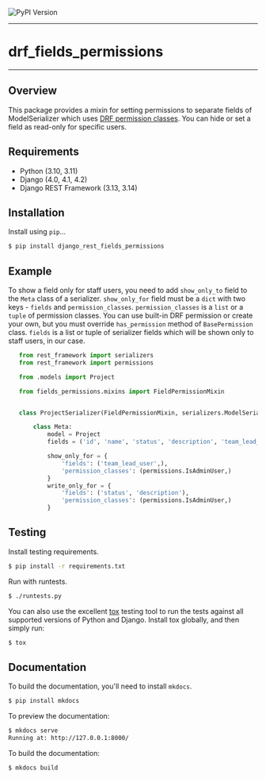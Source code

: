 ![PyPI Version](https://img.shields.io/pypi/v/drf-fields-permissions.svg)

---
# drf_fields_permissions

---

## Overview
This package provides a mixin for setting permissions to separate fields of ModelSerializer which uses [DRF permission classes](http://www.django-rest-framework.org/api-guide/permissions/). You can hide or set a field as read-only for specific users.

## Requirements

* Python (3.10, 3.11)
* Django (4.0, 4.1, 4.2)
* Django REST Framework (3.13, 3.14)

## Installation

Install using `pip`...

```bash
$ pip install django_rest_fields_permissions
```

## Example

To show a field only for staff users, you need to add `show_only_to` field to the `Meta` class of a serializer. `show_only_for` field must be a `dict` with two keys - `fields` and `permission_classes`. `permission_classes` is a `list` or a `tuple` of permission classes. You can use built-in DRF permission or create your own, but you must override `has_permission` method of `BasePermission` class. `fields` is a list or tuple of serializer fields which will be shown only to staff users, in our case.


```python
   from rest_framework import serializers
   from rest_framework import permissions

   from .models import Project

   from fields_permissions.mixins import FieldPermissionMixin


   class ProjectSerializer(FieldPermissionMixin, serializers.ModelSerializer):

       class Meta:
           model = Project
           fields = ('id', 'name', 'status', 'description', 'team_lead_user')

           show_only_for = {
               'fields': ('team_lead_user',),
               'permission_classes': (permissions.IsAdminUser,)
           }
           write_only_for = {
               'fields': ('status', 'description'),
               'permission_classes': (permissions.IsAdminUser,)
           }
```

## Testing

Install testing requirements.

```bash
$ pip install -r requirements.txt
```

Run with runtests.

```bash
$ ./runtests.py
```

You can also use the excellent [tox](http://tox.readthedocs.org/en/latest/) testing tool to run the tests against all supported versions of Python and Django. Install tox globally, and then simply run:

```bash
$ tox
```

## Documentation

To build the documentation, you'll need to install `mkdocs`.

```bash
$ pip install mkdocs
```

To preview the documentation:

```bash
$ mkdocs serve
Running at: http://127.0.0.1:8000/
```

To build the documentation:

```bash
$ mkdocs build
```
